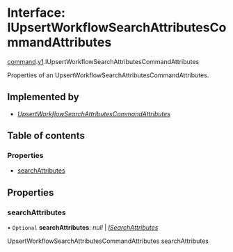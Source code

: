 # Interface: IUpsertWorkflowSearchAttributesCommandAttributes

[command](../modules/proto.temporal.api.command.md).[v1](../modules/proto.temporal.api.command.v1.md).IUpsertWorkflowSearchAttributesCommandAttributes

Properties of an UpsertWorkflowSearchAttributesCommandAttributes.

## Implemented by

* [*UpsertWorkflowSearchAttributesCommandAttributes*](../classes/proto.temporal.api.command.v1.upsertworkflowsearchattributescommandattributes.md)

## Table of contents

### Properties

- [searchAttributes](proto.temporal.api.command.v1.iupsertworkflowsearchattributescommandattributes.md#searchattributes)

## Properties

### searchAttributes

• `Optional` **searchAttributes**: *null* \| [*ISearchAttributes*](proto.temporal.api.common.v1.isearchattributes.md)

UpsertWorkflowSearchAttributesCommandAttributes searchAttributes
